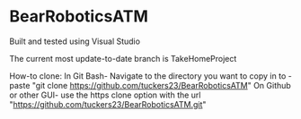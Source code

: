 # BearRoboticsATM
Built and tested using Visual Studio

The current most update-to-date branch is TakeHomeProject

How-to clone:
In Git Bash- Navigate to the directory you want to copy in to
           - paste "git clone https://github.com/tuckers23/BearRoboticsATM"
On Github or other GUI- use the https clone option with the url "https://github.com/tuckers23/BearRoboticsATM.git"
